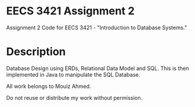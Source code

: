 # EECS 3421 Assignment 2

Assignment 2 Code for EECS 3421 - "Introduction to Database Systems."

# Description

Database Design using ERDs, Relational Data Model and SQL. This is then implemented in Java to manipulate the SQL Database.

All work belongs to Mouiz Ahmed.

Do not reuse or distribute my work without permission.
